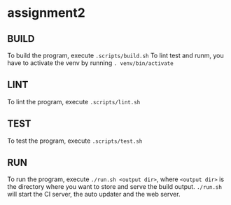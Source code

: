 # assignment2

## BUILD

To build the program, execute `.scripts/build.sh`
To lint test and runm, you have to activate the venv by running `. venv/bin/activate`

## LINT
To lint the program, execute `.scripts/lint.sh`

## TEST
To test the program, execute `.scripts/test.sh`

## RUN
To run the program, execute `./run.sh <output dir>`, where `<output dir>` is the directory where you want to store and serve the build output. `./run.sh` will start the CI server, the auto updater and the web server.
